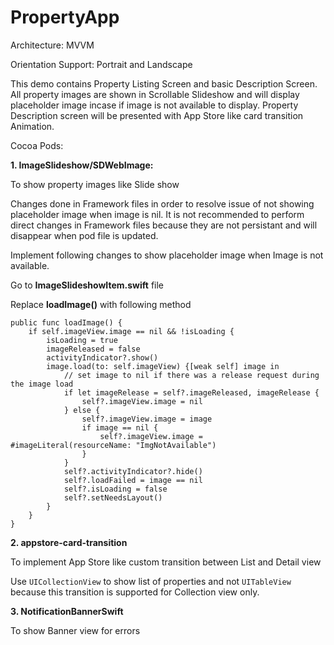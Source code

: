 # PropertyApp

Architecture: MVVM

Orientation Support: Portrait and Landscape

This demo contains Property Listing Screen and basic Description Screen. All property images are shown in Scrollable Slideshow and will display placeholder image incase if image is not available to display. Property Description screen will be presented with App Store like card transition Animation.


Cocoa Pods:

<b> 1. ImageSlideshow/SDWebImage: </b>

To show property images like Slide show 

Changes done in Framework files in order to resolve issue of not showing placeholder image when image is nil. It is not recommended to perform direct changes in Framework files because they are not persistant and will disappear when pod file is updated. 

Implement following changes to show placeholder image when Image is not available. 

Go to <b>ImageSlideshowItem.swift</b> file

Replace <b>loadImage()</b> with following method

```
public func loadImage() {
	if self.imageView.image == nil && !isLoading {
		isLoading = true
		imageReleased = false
		activityIndicator?.show()
		image.load(to: self.imageView) {[weak self] image in
			// set image to nil if there was a release request during the image load
			if let imageRelease = self?.imageReleased, imageRelease {
				self?.imageView.image = nil
			} else {
				self?.imageView.image = image
				if image == nil {
					self?.imageView.image = #imageLiteral(resourceName: "ImgNotAvailable")
				}
			}
			self?.activityIndicator?.hide()
			self?.loadFailed = image == nil
			self?.isLoading = false
			self?.setNeedsLayout()
		}
	}
}
```

<b>2. appstore-card-transition</b>

To implement App Store like custom transition between List and Detail view

Use ```UICollectionView``` to show list of properties and not ```UITableView``` because this transition is supported for Collection view only. 

<b>3. NotificationBannerSwift</b>

To show Banner view for errors
